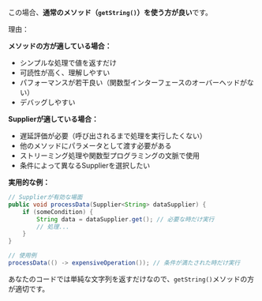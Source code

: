 この場合、**通常のメソッド（`getString()`）を使う方が良い**です。

理由：

**メソッドの方が適している場合：**
- シンプルな処理で値を返すだけ
- 可読性が高く、理解しやすい
- パフォーマンスが若干良い（関数型インターフェースのオーバーヘッドがない）
- デバッグしやすい

**Supplierが適している場合：**
- 遅延評価が必要（呼び出されるまで処理を実行したくない）
- 他のメソッドにパラメータとして渡す必要がある
- ストリーミング処理や関数型プログラミングの文脈で使用
- 条件によって異なるSupplierを選択したい

**実用的な例：**
```java
// Supplierが有効な場面
public void processData(Supplier<String> dataSupplier) {
    if (someCondition) {
        String data = dataSupplier.get(); // 必要な時だけ実行
        // 処理...
    }
}

// 使用例
processData(() -> expensiveOperation()); // 条件が満たされた時だけ実行
```

あなたのコードでは単純な文字列を返すだけなので、`getString()`メソッドの方が適切です。
